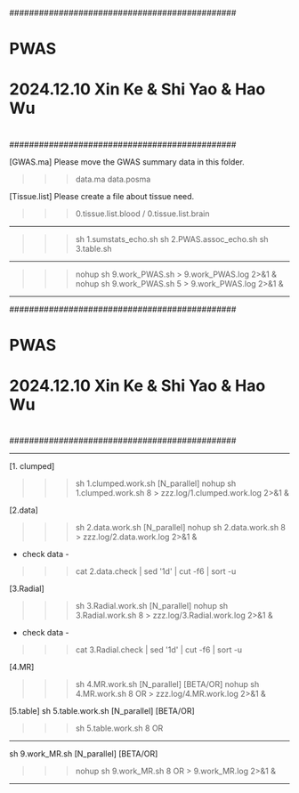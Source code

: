 ##############################################
#                                            #
#                    PWAS                    #
#                                            #
#  2024.12.10     Xin Ke & Shi Yao & Hao Wu  #
#                                            #
##############################################

[GWAS.ma]
Please move the GWAS summary data in this folder.
>>> data.ma data.posma

[Tissue.list]
Please create a file about tissue need.
>>> 0.tissue.list.blood / 0.tissue.list.brain

----------------------------------------------------
>>> sh 1.sumstats_echo.sh
>>> sh 2.PWAS.assoc_echo.sh
>>> sh 3.table.sh
----------------------------------------------------
>>> nohup sh 9.work_PWAS.sh > 9.work_PWAS.log 2>&1 &
>>> nohup sh 9.work_PWAS.sh 5 > 9.work_PWAS.log 2>&1 &
----------------------------------------------------

##############################################
#                                            #
#                    PWAS                    #
#                                            #
#  2024.12.10     Xin Ke & Shi Yao & Hao Wu  #
#                                            #
##############################################

--------------------------------------------------------------------
[1. clumped]
>>> sh 1.clumped.work.sh [N_parallel]
>>> nohup sh 1.clumped.work.sh 8 > zzz.log/1.clumped.work.log 2>&1 &

[2.data]
>>> sh 2.data.work.sh [N_parallel]
>>> nohup sh 2.data.work.sh 8 > zzz.log/2.data.work.log 2>&1 &
- check data -
>>> cat 2.data.check | sed '1d' | cut -f6 | sort -u

[3.Radial]
>>> sh 3.Radial.work.sh [N_parallel]
>>> nohup sh 3.Radial.work.sh 8 > zzz.log/3.Radial.work.log 2>&1 &
- check data -
>>> cat 3.Radial.check | sed '1d' | cut -f6 | sort -u

[4.MR]
>>> sh 4.MR.work.sh [N_parallel] [BETA/OR]
>>> nohup sh 4.MR.work.sh 8 OR > zzz.log/4.MR.work.log 2>&1 &

[5.table]
sh 5.table.work.sh [N_parallel] [BETA/OR]
>>> sh 5.table.work.sh 8 OR
--------------------------------------------------------------------
sh 9.work_MR.sh [N_parallel] [BETA/OR]
>>> nohup sh 9.work_MR.sh 8 OR > 9.work_MR.log 2>&1 &
--------------------------------------------------------------------
